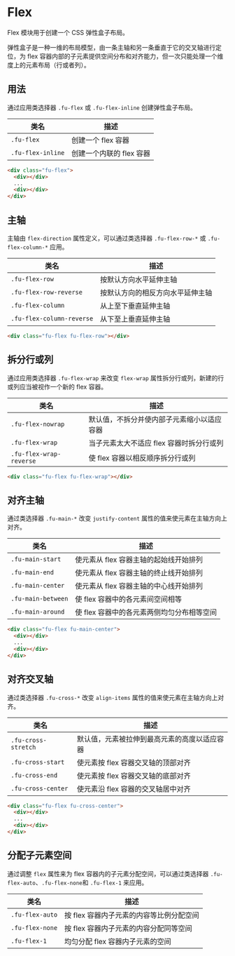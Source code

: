 # Flex

Flex 模块用于创建一个 CSS 弹性盒子布局。

弹性盒子是一种一维的布局模型，由一条主轴和另一条垂直于它的交叉轴进行定位，为 flex 容器内部的子元素提供空间分布和对齐能力，但一次只能处理一个维度上的元素布局（行或者列）。

## 用法

通过应用类选择器 `.fu-flex` 或 `.fu-flex-inline` 创建弹性盒子布局。

| 类名             | 描述                     |
| ---------------- | ------------------------ |
| `.fu-flex`        | 创建一个 flex 容器       |
| `.fu-flex-inline` | 创建一个内联的 flex 容器 |

```html
<div class="fu-flex">
  <div></div>
  ...
  <div></div>
</div>
```
## 主轴

主轴由 `flex-direction` 属性定义，可以通过类选择器 `.fu-flex-row-*` 或 `.fu-flex-column-*` 应用。

| 类名                     | 描述                             |
| ------------------------ | -------------------------------- |
| `.fu-flex-row`            | 按默认方向水平延伸主轴           |
| `.fu-flex-row-reverse`    | 按默认方向的相反方向水平延伸主轴 |
| `.fu-flex-column`         | 从上至下垂直延伸主轴             |
| `.fu-flex-column-reverse` | 从下至上垂直延伸主轴             |

```html
<div class="fu-flex fu-flex-row"></div>
```

## 拆分行或列

通过应用类选择器 `.fu-flex-wrap` 来改变 `flex-wrap` 属性拆分行或列，新建的行或列应当被视作一个新的 flex 容器。

| 类名                   | 描述                                       |
| ---------------------- | ------------------------------------------ |
| `.fu-flex-nowrap`       | 默认值，不拆分并使内部子元素缩小以适应容器 |
| `.fu-flex-wrap`         | 当子元素太大不适应 flex 容器时拆分行或列   |
| `.fu-flex-wrap-reverse` | 使 flex 容器以相反顺序拆分行或列           |

```html
<div class="fu-flex fu-flex-wrap"></div>
```

## 对齐主轴

通过类选择器 `.fu-main-*` 改变 `justify-content` 属性的值来使元素在主轴方向上对齐。

| 类名              | 描述                                       |
| ----------------- | ------------------------------------------ |
| `.fu-main-start`   | 使元素从 flex 容器主轴的起始线开始排列     |
| `.fu-main-end`     | 使元素从 flex 容器主轴的终止线开始排列     |
| `.fu-main-center`  | 使元素从 flex 容器主轴的中心线开始排列     |
| `.fu-main-between` | 使 flex 容器中的各元素间空间相等           |
| `.fu-main-around`  | 使 flex 容器中的各元素两侧均匀分布相等空间 |

```html
<div class="fu-flex fu-main-center">
  <div></div>
  ...
  <div></div>
</div>
```

## 对齐交叉轴

通过类选择器 `.fu-cross-*` 改变 `align-items` 属性的值来使元素在主轴方向上对齐。

| 类名               | 描述                                         |
| ------------------ | -------------------------------------------- |
| `.fu-cross-stretch` | 默认值，元素被拉伸到最高元素的高度以适应容器 |
| `.fu-cross-start`   | 使元素按 flex 容器交叉轴的顶部对齐           |
| `.fu-cross-end`     | 使元素按 flex 容器交叉轴的底部对齐           |
| `.fu-cross-center`  | 使元素沿 flex 容器的交叉轴居中对齐           |

```html
<div class="fu-flex fu-cross-center">
  <div></div>
  ...
  <div></div>
</div>
```

## 分配子元素空间

通过调整 `flex` 属性来为 flex 容器内的子元素分配空间，可以通过类选择器 `.fu-flex-auto`、`.fu-flex-none`和 `.fu-flex-1` 来应用。

| 类名           | 描述                                     |
| -------------- | ---------------------------------------- |
| `.fu-flex-auto` | 按 flex 容器内子元素的内容等比例分配空间 |
| `.fu-flex-none` | 按 flex 容器内子元素的内容分配同等空间   |
| `.fu-flex-1`    | 均匀分配 flex 容器内子元素的空间         |